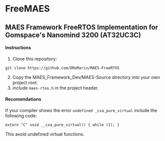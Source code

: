# FreeMAES
## MAES Framework FreeRTOS Implementation for Gomspace's Nanomind 3200 (AT32UC3C)


#### Instructions

1. Clone this repository:
```
git clone https://github.com/DRoMarin/MAES-FreeRTOS
```
2. Copy the MAES_Framework_Dev/MAES-Source directory into your own project root.
3. include `maes-rtos.h` in the project header.



#### Recomendations
If your compiler shows the error `undefined _cxa_pure_virtual` include the following code:
```
extern "C" void __cxa_pure_virtual() { while (1); }
```
This avoid undefined virtual functions.
